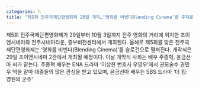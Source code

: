 ```yaml
---
categories: h
title: "제5회 전주국제단편영화제 29일 개막…‘영화를 비빈다Blending Cinema’를 주제로"
---
```

제5회 전주국제단편영화제가 29일부터 10월 3일까지 전주 영화의 거리에 위치한 조이앤시네마와 전주시네마타운, 중부비전센터에서 개최된다. 올해로 제5회를 맞은 전주국제단편영화제는 ‘영화를 비빈다(Blending Cinema)’를 슬로건으로 펼쳐진다. 개막식은 29일 조이앤시네마 2관에서 개최될 예정이다. 이날 개막식 사회는 배우 주종혁, 윤금선아 씨가 맡는다. 주종혁 배우는 ENA 드라마 ‘이상한 변호사 우영우’에서 권모술수 권민우 역을 맡아 대중들의 많은 관심을 받고 있으며, 윤금선아 배우는 SBS 드라마 ‘더 킹: 영원의 군주’